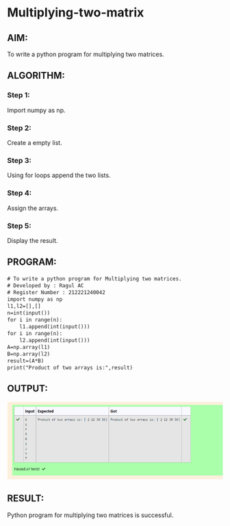 # Multiplying-two-matrix

## AIM:
To write a python program for multiplying two matrices.
## ALGORITHM:

### Step 1:
Import numpy as np.
### Step 2:
Create a empty list.
### Step 3:
Using for loops append the two lists.
### Step 4:
Assign the arrays.
### Step 5:
Display the result.

## PROGRAM: 

~~~
# To write a python program for Multiplying two matrices.
# Developed by : Ragul AC
# Register Number : 212221240042
import numpy as np
l1,l2=[],[]
n=int(input())
for i in range(n):
    l1.append(int(input()))
for i in range(n):
    l2.append(int(input()))
A=np.array(l1)
B=np.array(l2)
result=(A*B)
print("Product of two arrays is:",result)
~~~

## OUTPUT:

![output](1.png)

## RESULT:

Python program for multiplying two matrices is successful.
